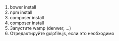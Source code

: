 1. bower install
2. npm install
3. composer install
4. composer install
5. Запустите wamp (denwer, ...)
6. Отредактируйте gulpfile.js, если это необходимо